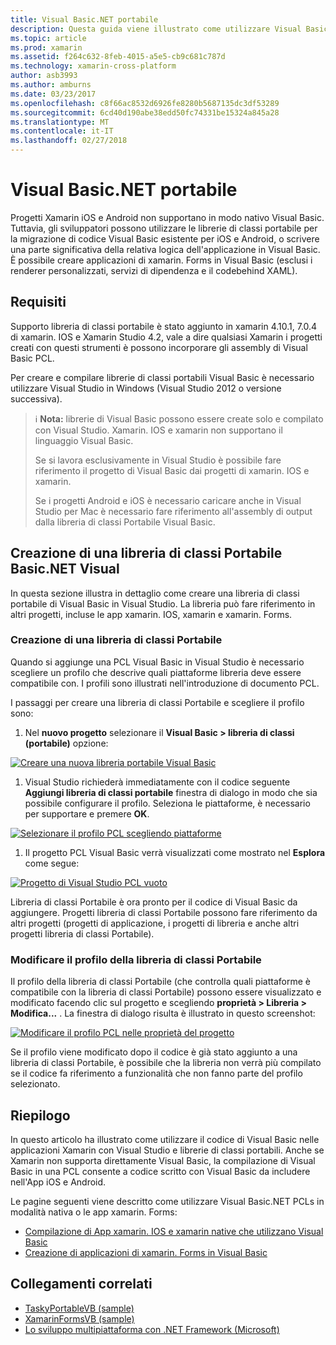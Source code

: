 ```yaml
---
title: Visual Basic.NET portabile
description: Questa guida viene illustrato come utilizzare Visual Basic per scrivere i progetti libreria di classe portabile (PCL) che possono essere usati nelle soluzioni destinate a xamarin. IOS e xamarin.
ms.topic: article
ms.prod: xamarin
ms.assetid: f264c632-8feb-4015-a5e5-cb9c681c787d
ms.technology: xamarin-cross-platform
author: asb3993
ms.author: amburns
ms.date: 03/23/2017
ms.openlocfilehash: c8f66ac8532d6926fe8280b5687135dc3df53289
ms.sourcegitcommit: 6cd40d190abe38edd50fc74331be15324a845a28
ms.translationtype: MT
ms.contentlocale: it-IT
ms.lasthandoff: 02/27/2018
---
```

# <a name="portable-visual-basicnet"></a>Visual Basic.NET portabile

Progetti Xamarin iOS e Android non supportano in modo nativo Visual Basic. Tuttavia, gli sviluppatori possono utilizzare le librerie di classi portabile per la migrazione di codice Visual Basic esistente per iOS e Android, o scrivere una parte significativa della relativa logica dell'applicazione in Visual Basic. È possibile creare applicazioni di xamarin. Forms in Visual Basic (esclusi i renderer personalizzati, servizi di dipendenza e il codebehind XAML).

## <a name="requirements"></a>Requisiti

Supporto libreria di classi portabile è stato aggiunto in xamarin 4.10.1, 7.0.4 di xamarin. IOS e Xamarin Studio 4.2, vale a dire qualsiasi Xamarin i progetti creati con questi strumenti è possono incorporare gli assembly di Visual Basic PCL.

Per creare e compilare librerie di classi portabili Visual Basic è necessario utilizzare Visual Studio in Windows (Visual Studio 2012 o versione successiva).

> ℹ️ **Nota:** librerie di Visual Basic possono essere create solo e compilato con Visual Studio. Xamarin. IOS e xamarin non supportano il linguaggio Visual Basic.
>
> Se si lavora esclusivamente in Visual Studio è possibile fare riferimento il progetto di Visual Basic dai progetti di xamarin. IOS e xamarin.
>
> Se i progetti Android e iOS è necessario caricare anche in Visual Studio per Mac è necessario fare riferimento all'assembly di output dalla libreria di classi Portabile Visual Basic.


## <a name="creating-a-visual-basicnet-pcl"></a>Creazione di una libreria di classi Portabile Basic.NET Visual

In questa sezione illustra in dettaglio come creare una libreria di classi portabile di Visual Basic in Visual Studio.
La libreria può fare riferimento in altri progetti, incluse le app xamarin. IOS, xamarin e xamarin. Forms.

### <a name="creating-a-pcl"></a>Creazione di una libreria di classi Portabile

Quando si aggiunge una PCL Visual Basic in Visual Studio è necessario scegliere un profilo che descrive quali piattaforme libreria deve essere compatibile con. I profili sono illustrati nell'introduzione di documento PCL.

I passaggi per creare una libreria di classi Portabile e scegliere il profilo sono:

1.  Nel **nuovo progetto** selezionare il **Visual Basic > libreria di classi (portabile)** opzione:

  [ ![](images/image1-sml.png "Creare una nuova libreria portabile Visual Basic")](images/image1.png)

1.  Visual Studio richiederà immediatamente con il codice seguente **Aggiungi libreria di classi portabile** finestra di dialogo in modo che sia possibile configurare il profilo. Seleziona le piattaforme, è necessario per supportare e premere **OK**.

  [ ![](images/image2-sml.png "Selezionare il profilo PCL scegliendo piattaforme")](images/image2.png)

1.  Il progetto PCL Visual Basic verrà visualizzati come mostrato nel **Esplora** come segue:

  [ ![](images/image3-sml.png "Progetto di Visual Studio PCL vuoto")](images/image3.png)


Libreria di classi Portabile è ora pronto per il codice di Visual Basic da aggiungere. Progetti libreria di classi Portabile possono fare riferimento da altri progetti (progetti di applicazione, i progetti di libreria e anche altri progetti libreria di classi Portabile).

### <a name="editing-the-pcl-profile"></a>Modificare il profilo della libreria di classi Portabile

Il profilo della libreria di classi Portabile (che controlla quali piattaforme è compatibile con la libreria di classi Portabile) possono essere visualizzato e modificato facendo clic sul progetto e scegliendo **proprietà > Libreria > Modifica...** . La finestra di dialogo risulta è illustrato in questo screenshot:

 [ ![](images/image4-sml.png "Modificare il profilo PCL nelle proprietà del progetto")](images/image4.png)

Se il profilo viene modificato dopo il codice è già stato aggiunto a una libreria di classi Portabile, è possibile che la libreria non verrà più compilato se il codice fa riferimento a funzionalità che non fanno parte del profilo selezionato.


## <a name="summary"></a>Riepilogo

In questo articolo ha illustrato come utilizzare il codice di Visual Basic nelle applicazioni Xamarin con Visual Studio e librerie di classi portabili. Anche se Xamarin non supporta direttamente Visual Basic, la compilazione di Visual Basic in una PCL consente a codice scritto con Visual Basic da includere nell'App iOS e Android.

Le pagine seguenti viene descritto come utilizzare Visual Basic.NET PCLs in modalità nativa o le app xamarin. Forms:

- [Compilazione di App xamarin. IOS e xamarin native che utilizzano Visual Basic](native-apps.md)
- [Creazione di applicazioni di xamarin. Forms in Visual Basic](xamarin-forms.md)


## <a name="related-links"></a>Collegamenti correlati

- [TaskyPortableVB (sample)](https://github.com/xamarin/mobile-samples/tree/master/VisualBasic/TaskyPortableVB)
- [XamarinFormsVB (sample)](https://github.com/xamarin/mobile-samples/tree/master/VisualBasic/XamarinFormsVB)
- [Lo sviluppo multipiattaforma con .NET Framework (Microsoft)](http://msdn.microsoft.com/en-us/library/gg597391(v=vs.110).aspx)